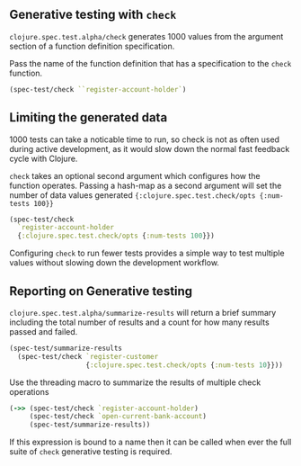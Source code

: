 ## Generative testing with `check`
`clojure.spec.test.alpha/check` generates 1000 values from the argument section of a function definition specification.

Pass the name of the function definition that has a specification to the `check` function.

```clojure
(spec-test/check ``register-account-holder`)
```


## Limiting the generated data
1000 tests can take a noticable time to run, so check is not as often used during active development, as it would slow down the normal fast feedback cycle with Clojure.

`check` takes an optional second argument which configures how the function operates.  Passing a hash-map as a second argument will set the number of data values generated `{:clojure.spec.test.check/opts {:num-tests 100}}`

```clojure
(spec-test/check
  `register-account-holder
  {:clojure.spec.test.check/opts {:num-tests 100}})
```

Configuring `check` to run fewer tests provides a simple way to test multiple values without slowing down the development workflow.


## Reporting on Generative testing
`clojure.spec.test.alpha/summarize-results` will return a brief summary including the total number of results and a count for how many results passed and failed.


```clojure
(spec-test/summarize-results
  (spec-test/check `register-customer
                   {:clojure.spec.test.check/opts {:num-tests 10}}))
```

Use the threading macro to summarize the results of multiple check operations

```clojure
(->> (spec-test/check `register-account-holder)
     (spec-test/check `open-current-bank-account)
     (spec-test/summarize-results))
```

If this expression is bound to a name then it can be called when ever the full suite of `check` generative testing is required.
